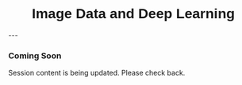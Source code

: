 <h1  style="font-family:  Verdana,  Geneva,  sans-serif;  text-align:center">Image  Data  and  Deep  Learning</h1> 
--- 
 
###  Coming  Soon 
 
Session  content  is  being  updated.  Please  check  back.
